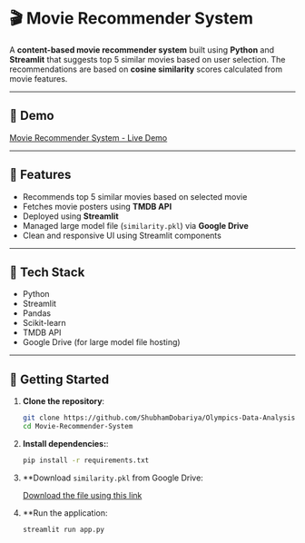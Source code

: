 # 🎬 Movie Recommender System

A **content-based movie recommender system** built using **Python** and **Streamlit** that suggests top 5 similar movies based on user selection. The recommendations are based on **cosine similarity** scores calculated from movie features.

---

## 🚀 Demo

[Movie Recommender System - Live Demo](https://shubhamdobariya-movie-recommender-system-app-ogly9n.streamlit.app/)

---

## 📌 Features

- Recommends top 5 similar movies based on selected movie
- Fetches movie posters using **TMDB API**
- Deployed using **Streamlit**
- Managed large model file (`similarity.pkl`) via **Google Drive**
- Clean and responsive UI using Streamlit components

---

## 🧠 Tech Stack

- Python
- Streamlit
- Pandas
- Scikit-learn
- TMDB API
- Google Drive (for large model file hosting)

---

## 🚀 Getting Started

1. **Clone the repository**:

   ```bash
   git clone https://github.com/ShubhamDobariya/Olympics-Data-Analysis.git
   cd Movie-Recommender-System

2. **Install dependencies:**:

   ```bash
   pip install -r requirements.txt

3. **Download `similarity.pkl` from Google Drive:

   [Download the file using this link](https://drive.google.com/file/d/1lI64w0WwHN2SWI5kNrmufp_Ys_qpzaZs/view?usp=sharing)

   
4. **Run the application:

   ```bash
   streamlit run app.py
